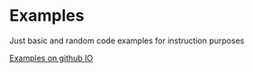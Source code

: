 # Examples

Just basic and random code examples for instruction purposes 

[Examples on github IO](https://cruisercoder.github.io/example)
